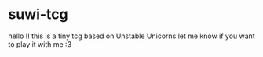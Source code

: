 # suwi-tcg

hello !! this is a tiny tcg based on Unstable Unicorns
let me know if you want to play it with me :3